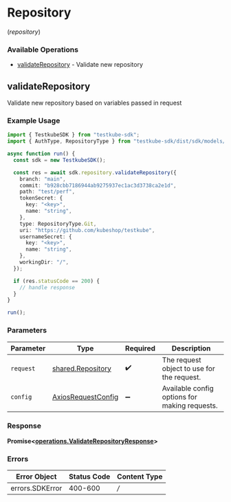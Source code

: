 # Repository
(*repository*)

### Available Operations

* [validateRepository](#validaterepository) - Validate new repository

## validateRepository

Validate new repository based on variables passed in request

### Example Usage

```typescript
import { TestkubeSDK } from "testkube-sdk";
import { AuthType, RepositoryType } from "testkube-sdk/dist/sdk/models/shared";

async function run() {
  const sdk = new TestkubeSDK();

  const res = await sdk.repository.validateRepository({
    branch: "main",
    commit: "b928cbb7186944ab9275937ec1ac3d3738ca2e1d",
    path: "test/perf",
    tokenSecret: {
      key: "<key>",
      name: "string",
    },
    type: RepositoryType.Git,
    uri: "https://github.com/kubeshop/testkube",
    usernameSecret: {
      key: "<key>",
      name: "string",
    },
    workingDir: "/",
  });

  if (res.statusCode == 200) {
    // handle response
  }
}

run();
```

### Parameters

| Parameter                                                    | Type                                                         | Required                                                     | Description                                                  |
| ------------------------------------------------------------ | ------------------------------------------------------------ | ------------------------------------------------------------ | ------------------------------------------------------------ |
| `request`                                                    | [shared.Repository](../../sdk/models/shared/repository.md)   | :heavy_check_mark:                                           | The request object to use for the request.                   |
| `config`                                                     | [AxiosRequestConfig](https://axios-http.com/docs/req_config) | :heavy_minus_sign:                                           | Available config options for making requests.                |


### Response

**Promise<[operations.ValidateRepositoryResponse](../../sdk/models/operations/validaterepositoryresponse.md)>**
### Errors

| Error Object    | Status Code     | Content Type    |
| --------------- | --------------- | --------------- |
| errors.SDKError | 400-600         | */*             |
